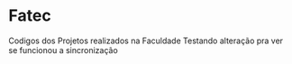 # Fatec
Codigos dos Projetos realizados na Faculdade
Testando alteração pra ver se funcionou  a sincronização

